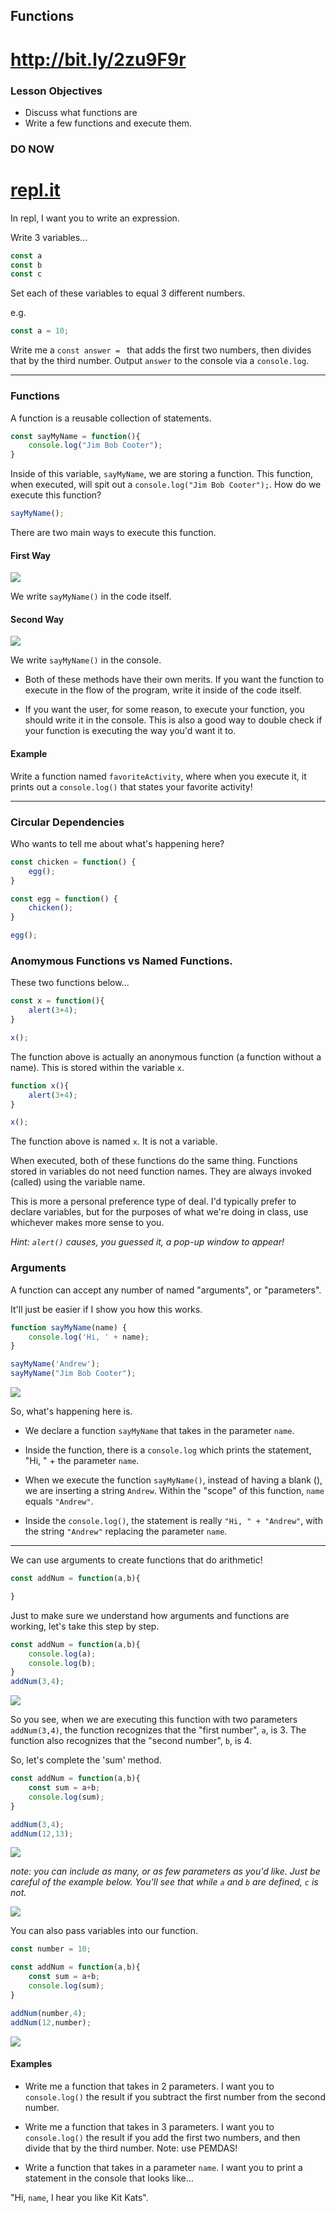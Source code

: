 ## Functions 

<h1><a href="http://bit.ly/2zu9F9r">http://bit.ly/2zu9F9r</a></h1>

### Lesson Objectives
- Discuss what functions are
- Write a few functions and execute them.

### DO NOW

<h1><a href="https://repl.it/languages/javascript" target="_blank">repl.it</a></h1>

In repl, I want you to write an expression.

Write 3 variables...

```js
const a
const b
const c
```

Set each of these variables to equal 3 different numbers.

e.g.

```js
const a = 10;
```

Write me a `const answer = ` that adds the first two numbers, then divides that by the third number.  Output `answer` to the console via a `console.log`.

<hr>

### Functions

A function is a reusable collection of statements.

```js
const sayMyName = function(){
	console.log("Jim Bob Cooter");
}
```

Inside of this variable, `sayMyName`, we are storing a function.  This function, when executed, will spit out a `console.log("Jim Bob Cooter");`.  How do we execute this function?  

```js
sayMyName();
```

There are two main ways to execute this function.

#### First Way

<img src="images/first.png">

We write `sayMyName()` in the code itself.

#### Second Way

<img src="images/second.png">

We write `sayMyName()` in the console.

- Both of these methods have their own merits.  If you want the function to execute in the flow of the program, write it inside of the code itself.  

- If you want the user, for some reason, to execute your function, you should write it in the console.  This is also a good way to double check if your function is executing the way you'd want it to.

#### Example

Write a function named `favoriteActivity`, where when you execute it, it prints out a `console.log()` that states your favorite activity!

<hr>

### Circular Dependencies

Who wants to tell me about what's happening here?

```js
const chicken = function() {
	egg();
}

const egg = function() {
	chicken();
}

egg();
```

### Anomymous Functions vs Named Functions.

These two functions below...

```js
const x = function(){
	alert(3+4);
}

x();
```

The function above is actually an anonymous function (a function without a name).  This is stored within the variable `x`.


```js
function x(){
	alert(3+4);
}

x();
```

The function above is named `x`.  It is not a variable.

When executed, both of these functions do the same thing.  Functions stored in variables do not need function names. They are always invoked (called) using the variable name.

This is more a personal preference type of deal.  I'd typically prefer to declare variables, but for the purposes of what we're doing in class, use whichever makes more sense to you.

*Hint: `alert()` causes, you guessed it, a pop-up window to appear!*

### Arguments

A function can accept any number of named "arguments", or "parameters".  

It'll just be easier if I show you how this works.

```js
function sayMyName(name) {
    console.log('Hi, ' + name);
}

sayMyName('Andrew');
sayMyName("Jim Bob Cooter");
```

<img src="images/saymyname.png">

So, what's happening here is.

- We declare a function `sayMyName` that takes in the parameter `name`.

- Inside the function, there is a `console.log` which prints the statement, "Hi, " + the parameter `name`.  

- When we execute the function `sayMyName()`, instead of having a blank (), we are inserting a string `Andrew`.  Within the "scope" of this function, `name` equals `"Andrew"`.  

- Inside the `console.log()`, the statement is really `"Hi, " + "Andrew"`, with the string `"Andrew"` replacing the parameter `name`.

<hr>

We can use arguments to create functions that do arithmetic!

```js
const addNum = function(a,b){

}
```

Just to make sure we understand how arguments and functions are working, let's take this step by step.

```js
const addNum = function(a,b){
	console.log(a);
	console.log(b);
}
addNum(3,4);
```
<img src="images/addnum1.png">

So you see, when we are executing this function with two parameters `addNum(3,4)`, the function recognizes that the "first number", `a`, is 3.  The function also recognizes that the "second number", `b`, is 4.  

So, let's complete the 'sum' method.

```js
const addNum = function(a,b){
	const sum = a+b;
	console.log(sum);
}

addNum(3,4);
addNum(12,13);
```

<img src="images/addnum_final.png">

*note: you can include as many, or as few parameters as you'd like.  Just be careful of the example below.  You'll see that while `a` and `b` are defined, `c` is not.*

<img src="images/addnum_undef.png">

You can also pass variables into our function.

```js
const number = 10;

const addNum = function(a,b){
	const sum = a+b;
	console.log(sum);
}

addNum(number,4);
addNum(12,number);
```

<img src="images/var_num.png">

#### Examples

- Write me a function that takes in 2 parameters.  I want you to `console.log()` the result if you subtract the first number from the second number.

- Write me a function that takes in 3 parameters.  I want you to `console.log()` the result if you add the first two numbers, and then divide that by the third number.  Note: use PEMDAS!

- Write a function that takes in a parameter `name`.  I want you to print a statement in the console that looks like...

"Hi, `name`, I hear you like Kit Kats".

